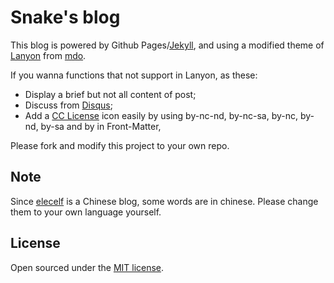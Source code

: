 # Snake's blog
This blog is powered by Github Pages/[Jekyll](http://jekyllrb.com), and using a modified theme of [Lanyon](https://github.com/poole/lanyon) from [mdo](https://github.com/mdo).

If you wanna functions that not support in Lanyon, as these:
- Display a brief but not all content of post;
- Discuss from [Disqus](http://disqus.com/);
- Add a [CC License](http://creativecommons.org/) icon easily by using by-nc-nd, by-nc-sa, by-nc, by-nd, by-sa and by in Front-Matter,

Please fork and modify this project to your own repo.

## Note
Since [elecelf](http://snakealpha.github.io) is a Chinese blog, some words are in chinese. Please change them to your own language yourself.


## License

Open sourced under the [MIT license](LICENSE.md).
